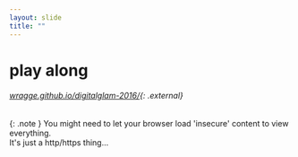 ```yaml
---
layout: slide
title: ""
---
```


# play along

###### [wragge.github.io/digitalglam-2016/](http://wragge.github.io/digitalglam-2016/){: .external}

{: .note }
You might need to let your browser load 'insecure' content to view everything.  
It's just a http/https thing... 